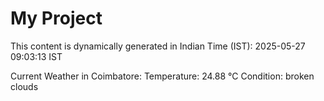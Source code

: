 # My Project

This content is dynamically generated in Indian Time (IST): 2025-05-27 09:03:13 IST


Current Weather in Coimbatore:
Temperature: 24.88 °C
Condition: broken clouds
